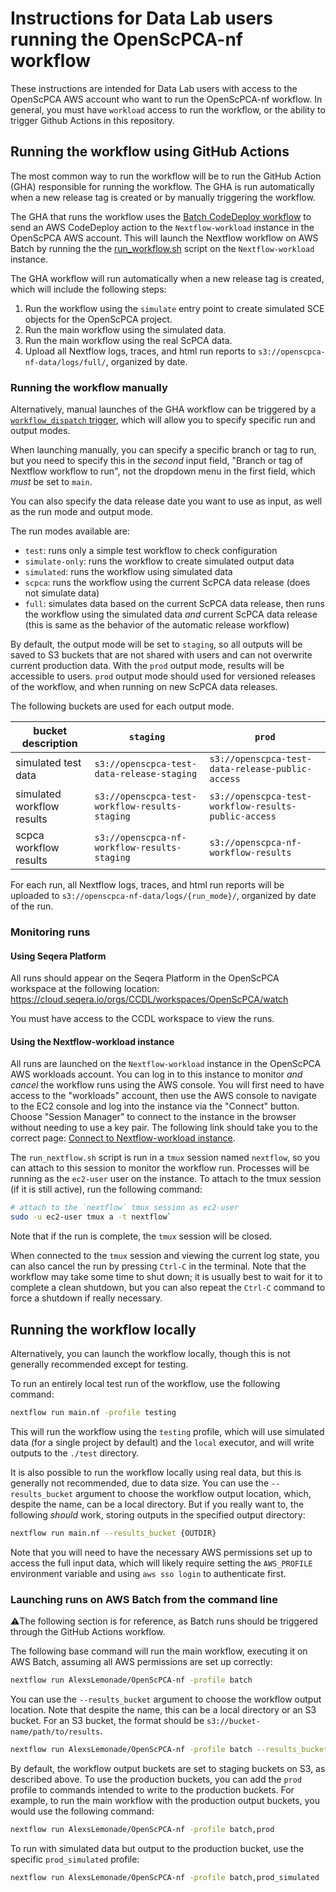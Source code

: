 # Instructions for Data Lab users running the OpenScPCA-nf workflow

These instructions are intended for Data Lab users with access to the OpenScPCA AWS account who want to run the OpenScPCA-nf workflow.
In general, you must have `workload` access to run the workflow, or the ability to trigger Github Actions in this repository.

## Running the workflow using GitHub Actions

The most common way to run the workflow will be to run the GitHub Action (GHA) responsible for running the workflow.
The GHA is run automatically when a new release tag is created or by manually triggering the workflow.

The GHA that runs the workflow uses the [Batch CodeDeploy workflow](https://github.com/AlexsLemonade/OpenScPCA-nf/actions/workflows/run-batch.yml) to send an AWS CodeDeploy action to the `Nextflow-workload` instance in the OpenScPCA AWS account.
This will launch the Nextflow workflow on AWS Batch by running the the [run_workflow.sh](scripts/run_nextflow.sh) script on the `Nextflow-workload` instance.

The GHA workflow will run automatically when a new release tag is created, which will include the following steps:

1. Run the workflow using the `simulate` entry point to create simulated SCE objects for the OpenScPCA project.
2. Run the main workflow using the simulated data.
3. Run the main workflow using the real ScPCA data.
4. Upload all Nextflow logs, traces, and html run reports to `s3://openscpca-nf-data/logs/full/`, organized by date.


### Running the workflow manually

Alternatively, manual launches of the GHA workflow can be triggered by a [`workflow_dispatch` trigger](https://github.com/AlexsLemonade/OpenScPCA-nf/actions/workflows/run-batch.yml), which will allow you to specify specific run and output modes.

When launching manually, you can specify a specific branch or tag to run, but you need to specify this in the _second_ input field, "Branch or tag of Nextflow workflow to run", not the dropdown menu in the first field, which _must_ be set to `main`.

You can also specify the data release date you want to use as input, as well as the run mode and output mode.

The run modes available are:

- `test`: runs only a simple test workflow to check configuration
- `simulate-only`: runs the workflow to create simulated output data
- `simulated`: runs the workflow using simulated data
- `scpca`: runs the workflow using the current ScPCA data release (does not simulate data)
- `full`: simulates data based on the current ScPCA data release, then runs the workflow using the simulated data *and* current ScPCA data release (this is same as the behavior of the automatic release workflow)

By default, the output mode will be set to `staging`, so all outputs will be saved to S3 buckets that are not shared with users and can not overwrite current production data.
With the `prod` output mode, results will be accessible to users.
`prod` output mode should used for versioned releases of the workflow, and when running on new ScPCA data releases.

The following buckets are used for each output mode.

| bucket description         | `staging`                                      | `prod`                                               |
| -------------------------- | ---------------------------------------------- | ---------------------------------------------------- |
| simulated test data        | `s3://openscpca-test-data-release-staging`     | `s3://openscpca-test-data-release-public-access`     |
| simulated workflow results | `s3://openscpca-test-workflow-results-staging` | `s3://openscpca-test-workflow-results-public-access` |
| scpca workflow results     | `s3://openscpca-nf-workflow-results-staging`   | `s3://openscpca-nf-workflow-results`                 |

For each run, all Nextflow logs, traces, and html run reports will be uploaded to `s3://openscpca-nf-data/logs/{run_mode}/`, organized by date of the run.

### Monitoring runs

#### Using Seqera Platform

All runs should appear on the Seqera Platform in the OpenScPCA workspace at the following location:
https://cloud.seqera.io/orgs/CCDL/workspaces/OpenScPCA/watch

You must have access to the CCDL workspace to view the runs.

#### Using the Nextflow-workload instance

All runs are launched on the `Nextflow-workload` instance in the OpenScPCA AWS workloads account.
You can log in to this instance to monitor _and cancel_ the workflow runs using the AWS console.
You will first need to have access to the "workloads" account, then use the AWS console to navigate to the EC2 console and log into the instance via the "Connect" button.
Choose "Session Manager" to connect to the instance in the browser without needing to use a key pair.
The following link should take you to the correct page: [Connect to Nextflow-workload instance](https://us-east-2.console.aws.amazon.com/ec2/home?region=us-east-2#ConnectToInstance:instanceId=i-04337969c2475d6f0).

The `run_nextflow.sh` script is run in a `tmux` session named `nextflow`, so you can attach to this session to monitor the workflow run.
Processes will be running as the `ec2-user` user on the instance.
To attach to the tmux session (if it is still active), run the following command:

```bash
# attach to the `nextflow` tmux session as ec2-user
sudo -u ec2-user tmux a -t nextflow`
```

Note that if the run is complete, the `tmux` session will be closed.

When connected to the `tmux` session and viewing the current log state, you can also cancel the run by pressing `Ctrl-C` in the terminal.
Note that the workflow may take some time to shut down; it is usually best to wait for it to complete a clean shutdown, but you can also repeat the `Ctrl-C` command to force a shutdown if really necessary.

## Running the workflow locally

Alternatively, you can launch the workflow locally, though this is not generally recommended except for testing.

To run an entirely local test run of the workflow, use the following command:

```bash
nextflow run main.nf -profile testing
```

This will run the workflow using the `testing` profile, which will use simulated data (for a single project by default) and the `local` executor, and will write outputs to the `./test` directory.

It is also possible to run the workflow locally using real data, but this is generally not recommended, due to data size.
You can use the `--results_bucket` argument to choose the workflow output location, which, despite the name, can be a local directory.
But if you really want to, the following _should_ work, storing outputs in the specified output directory:

```bash
nextflow run main.nf --results_bucket {OUTDIR}
```
Note that you will need to have the necessary AWS permissions set up to access the full input data, which will likely require setting the `AWS_PROFILE` environment variable and using `aws sso login` to authenticate first.

### Launching runs on AWS Batch from the command line

⚠️The following section is for reference, as Batch runs should be triggered through the GitHub Actions workflow.

The following base command will run the main workflow, executing it on AWS Batch, assuming all AWS permissions are set up correctly:

```bash
nextflow run AlexsLemonade/OpenScPCA-nf -profile batch
```

You can use the `--results_bucket` argument to choose the workflow output location.
Note that despite the name, this can be a local directory or an S3 bucket.
For an S3 bucket, the format should be `s3://bucket-name/path/to/results`.

```bash
nextflow run AlexsLemonade/OpenScPCA-nf -profile batch --results_bucket {OUTDIR}
```

By default, the workflow output buckets are set to staging buckets on S3, as described above.
To use the production buckets, you can add the `prod` profile to commands intended to write to the production buckets.
For example, to run the main workflow with the production output buckets, you would use the following command:

```bash
nextflow run AlexsLemonade/OpenScPCA-nf -profile batch,prod
```

To run with simulated data but output to the production bucket, use the specific `prod_simulated` profile:

```bash
nextflow run AlexsLemonade/OpenScPCA-nf -profile batch,prod_simulated
```
